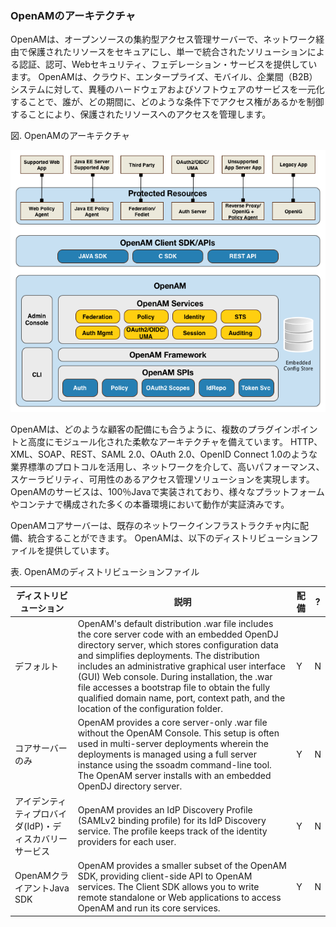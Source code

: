 
### OpenAMのアーキテクチャ

OpenAMは、オープンソースの集約型アクセス管理サーバーで、ネットワーク経由で保護されたリソースをセキュアにし、単一で統合されたソリューションによる認証、認可、Webセキュリティ、フェデレーション・サービスを提供しています。
OpenAMは、クラウド、エンタープライズ、モバイル、企業間（B2B）システムに対して、異種のハードウェアおよびソフトウェアのサービスを一元化することで、誰が、どの期間に、どのような条件下でアクセス権があるかを制御することにより、保護されたリソースへのアクセスを管理します。

図. OpenAMのアーキテクチャ

![OpenAMのアーキテクチャ](images/openam-architecture-dpg.png)

OpenAMは、どのような顧客の配備にも合うように、複数のプラグインポイントと高度にモジュール化された柔軟なアーキテクチャを備えています。
HTTP、XML、SOAP、REST、SAML 2.0、OAuth 2.0、OpenID Connect 1.0のような業界標準のプロトコルを活用し、ネットワークを介して、高いパフォーマンス、スケーラビリティ、可用性のあるアクセス管理ソリューションを実現します。
OpenAMのサービスは、100％Javaで実装されており、様々なプラットフォームやコンテナで構成された多くの本番環境において動作が実証済みです。

OpenAMコアサーバーは、既存のネットワークインフラストラクチャ内に配備、統合することができます。 OpenAMは、以下のディストリビューションファイルを提供しています。

表. OpenAMのディストリビューションファイル

|ディストリビューション|説明|配備|?|
|---|---|---|---|
|デフォルト|OpenAM's default distribution .war file includes the core server code with an embedded OpenDJ directory server, which stores configuration data and simplifies deployments. The distribution includes an administrative graphical user interface (GUI) Web console. During installation, the .war file accesses a bootstrap file to obtain the fully qualified domain name, port, context path, and the location of the configuration folder.|Y|N|
|コアサーバーのみ|OpenAM provides a core server-only .war file without the OpenAM Console. This setup is often used in multi-server deployments wherein the deployments is managed using a full server instance using the ssoadm command-line tool. The OpenAM server installs with an embedded OpenDJ directory server.|Y|N|
|アイデンティティプロバイダ(IdP)・ディスカバリーサービス|OpenAM provides an IdP Discovery Profile (SAMLv2 binding profile) for its IdP Discovery service. The profile keeps track of the identity providers for each user.|Y|N|
|OpenAMクライアントJava SDK|OpenAM provides a smaller subset of the OpenAM SDK, providing client-side API to OpenAM services. The Client SDK allows you to write remote standalone or Web applications to access OpenAM and run its core services.|Y|N|
